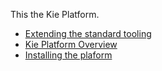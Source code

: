 
This the Kie Platform.



   - [Extending the standard tooling](wiki/KieStandardTooling.md)
   - [Kie Platform Overview](wiki/KiePlatformOverview.md)
   - [Installing the plaform ](wiki/InstallingThePlatform.md)

